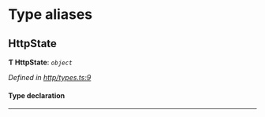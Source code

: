 

# Type aliases

<a id="httpstate"></a>

##  HttpState

**Ƭ HttpState**: *`object`*

*Defined in [http/types.ts:9](https://github.com/polkadot-js/api/blob/6ea665d/packages/rpc-provider/src/http/types.ts#L9)*

#### Type declaration

___

